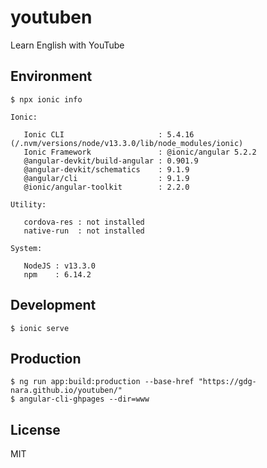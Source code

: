 # youtuben

Learn English with YouTube


## Environment

```
$ npx ionic info     

Ionic:

   Ionic CLI                     : 5.4.16 (/.nvm/versions/node/v13.3.0/lib/node_modules/ionic)
   Ionic Framework               : @ionic/angular 5.2.2
   @angular-devkit/build-angular : 0.901.9
   @angular-devkit/schematics    : 9.1.9
   @angular/cli                  : 9.1.9
   @ionic/angular-toolkit        : 2.2.0

Utility:

   cordova-res : not installed
   native-run  : not installed

System:

   NodeJS : v13.3.0
   npm    : 6.14.2
```

## Development

```
$ ionic serve
```

## Production

```
$ ng run app:build:production --base-href "https://gdg-nara.github.io/youtuben/"
$ angular-cli-ghpages --dir=www
```

## License

MIT
